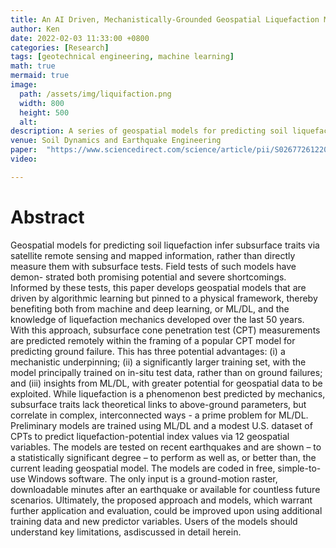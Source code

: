 ```yaml
---
title: An AI Driven, Mechanistically-Grounded Geospatial Liquefaction Model for Rapid Response and Scenario Planning
author: Ken
date: 2022-02-03 11:33:00 +0800
categories: [Research]
tags: [geotechnical engineering, machine learning]
math: true
mermaid: true
image:
  path: /assets/img/liquifaction.png
  width: 800
  height: 500
  alt: 
description: A series of geospatial models for predicting soil liquefaction infer subsurface traits via satellite remote sensing and mapped information
venue: Soil Dynamics and Earthquake Engineering
paper:  "https://www.sciencedirect.com/science/article/pii/S026772612200197X"
video: 

---
```


# Abstract
Geospatial models for predicting soil liquefaction infer subsurface traits via satellite remote sensing and mapped information, rather than directly measure them with subsurface tests. Field tests of such models have demon- strated both promising potential and severe shortcomings. Informed by these tests, this paper develops geospatial models that are driven by algorithmic learning but pinned to a physical framework, thereby benefiting both from machine and deep learning, or ML/DL, and the knowledge of liquefaction mechanics developed over the last 50 years. With this approach, subsurface cone penetration test (CPT) measurements are predicted remotely within the framing of a popular CPT model for predicting ground failure. This has three potential advantages: (i) a mechanistic underpinning; (ii) a significantly larger training set, with the model principally trained on in-situ test data, rather than on ground failures; and (iii) insights from ML/DL, with greater potential for geospatial data to be exploited. While liquefaction is a phenomenon best predicted by mechanics, subsurface traits lack theoretical links to above-ground parameters, but correlate in complex, interconnected ways - a prime problem for ML/DL. Preliminary models are trained using ML/DL and a modest U.S. dataset of CPTs to predict liquefaction-potential index values via 12 geospatial variables. The models are tested on recent earthquakes and are shown – to a statistically significant degree – to perform as well as, or better than, the current leading geospatial model. The models are coded in free, simple-to-use Windows software. The only input is a ground-motion raster, downloadable minutes after an earthquake or available for countless future scenarios. Ultimately, the proposed approach and models, which warrant further application and evaluation, could be improved upon using additional training data and new predictor variables. Users of the models should understand key limitations, asdiscussed in detail herein.